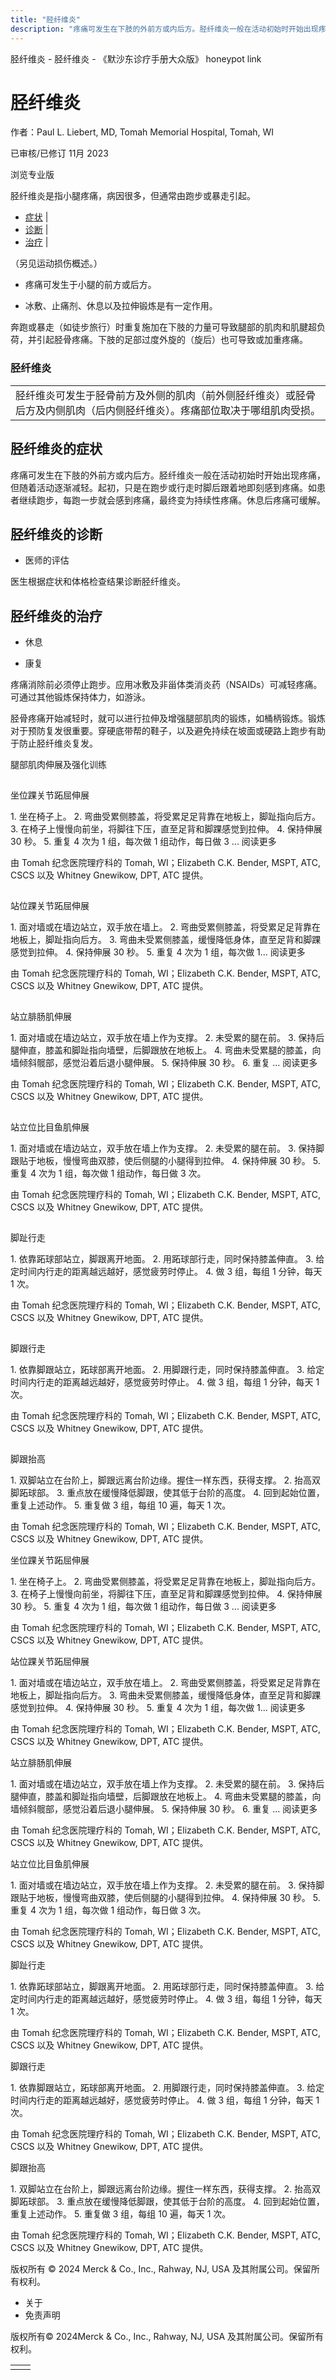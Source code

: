 ```yaml
---
title: "胫纤维炎"
description: "疼痛可发生在下肢的外前方或内后方。胫纤维炎一般在活动初始时开始出现疼痛，但随着活动逐渐减轻。起初，只是在跑步或行走时脚后跟着地即刻感到疼痛。如患者继续跑步，每跑一步就会感到疼痛，最终变为持续性疼痛。休息后疼痛可缓解。"
---
```


﻿胫纤维炎 \- 胫纤维炎 \- 《默沙东诊疗手册大众版》 honeypot link

# 胫纤维炎

作者：Paul L. Liebert, MD, Tomah Memorial Hospital, Tomah, WI

已审核/已修订 11月 2023

浏览专业版

胫纤维炎是指小腿疼痛，病因很多，但通常由跑步或暴走引起。

- [症状](#症状_v13976546_zh) \|
- [诊断](#诊断_v13976549_zh) \|
- [治疗](#治疗_v13976555_zh) \|

（另见运动损伤概述。）

- 疼痛可发生于小腿的前方或后方。

- 冰敷、止痛剂、休息以及拉伸锻炼是有一定作用。


奔跑或暴走（如徒步旅行）时重复施加在下肢的力量可导致腿部的肌肉和肌腱超负荷，并引起胫骨疼痛。下肢的足部过度外旋的（旋后）也可导致或加重疼痛。

### 胫纤维炎

|     |
| --- |
| 胫纤维炎可发生于胫骨前方及外侧的肌肉（前外侧胫纤维炎）或胫骨后方及内侧肌肉（后内侧胫纤维炎）。疼痛部位取决于哪组肌肉受损。<br> |

## 胫纤维炎的症状

疼痛可发生在下肢的外前方或内后方。胫纤维炎一般在活动初始时开始出现疼痛，但随着活动逐渐减轻。起初，只是在跑步或行走时脚后跟着地即刻感到疼痛。如患者继续跑步，每跑一步就会感到疼痛，最终变为持续性疼痛。休息后疼痛可缓解。

## 胫纤维炎的诊断

- 医师的评估


医生根据症状和体格检查结果诊断胫纤维炎。

## 胫纤维炎的治疗

- 休息

- 康复


疼痛消除前必须停止跑步。应用冰敷及非甾体类消炎药（NSAIDs）可减轻疼痛。可通过其他锻炼保持体力，如游泳。

胫骨疼痛开始减轻时，就可以进行拉伸及增强腿部肌肉的锻炼，如桶柄锻炼。锻炼对于预防复发很重要。穿硬底带帮的鞋子，以及避免持续在坡面或硬路上跑步有助于防止胫纤维炎复发。

腿部肌肉伸展及强化训练

![坐位踝关节跖屈伸展](data:image/gif;base64,R0lGODlhAQABAIAAAAAAAP///yH5BAEAAAAALAAAAAABAAEAAAIBRAA7)

坐位踝关节跖屈伸展

1\. 坐在椅子上。 2. 弯曲受累侧膝盖，将受累足足背靠在地板上，脚趾指向后方。 3. 在椅子上慢慢向前坐，将脚往下压，直至足背和脚踝感觉到拉伸。 4. 保持伸展 30 秒。 5. 重复 4 次为 1 组，每次做 1 组动作，每日做 3 ... 阅读更多

由 Tomah 纪念医院理疗科的 Tomah, WI；Elizabeth C.K. Bender, MSPT, ATC, CSCS 以及 Whitney Gnewikow, DPT, ATC 提供。

![站位踝关节跖屈伸展](data:image/gif;base64,R0lGODlhAQABAIAAAAAAAP///yH5BAEAAAAALAAAAAABAAEAAAIBRAA7)

站位踝关节跖屈伸展

1\. 面对墙或在墙边站立，双手放在墙上。 2. 弯曲受累侧膝盖，将受累足足背靠在地板上，脚趾指向后方。 3. 弯曲未受累侧膝盖，缓慢降低身体，直至足背和脚踝感觉到拉伸。 4. 保持伸展 30 秒。 5. 重复 4 次为 1 组，每次做 1... 阅读更多

由 Tomah 纪念医院理疗科的 Tomah, WI；Elizabeth C.K. Bender, MSPT, ATC, CSCS 以及 Whitney Gnewikow, DPT, ATC 提供。

![站立腓肠肌伸展](data:image/gif;base64,R0lGODlhAQABAIAAAAAAAP///yH5BAEAAAAALAAAAAABAAEAAAIBRAA7)

站立腓肠肌伸展

1\. 面对墙或在墙边站立，双手放在墙上作为支撑。 2. 未受累的腿在前。 3. 保持后腿伸直，膝盖和脚趾指向墙壁，后脚跟放在地板上。 4. 弯曲未受累腿的膝盖，向墙倾斜髋部，感觉沿着后退小腿伸展。 5. 保持伸展 30 秒。 6. 重复 ... 阅读更多

由 Tomah 纪念医院理疗科的 Tomah, WI；Elizabeth C.K. Bender, MSPT, ATC, CSCS 以及 Whitney Gnewikow, DPT, ATC 提供。

![站立位比目鱼肌伸展](data:image/gif;base64,R0lGODlhAQABAIAAAAAAAP///yH5BAEAAAAALAAAAAABAAEAAAIBRAA7)

站立位比目鱼肌伸展

1\. 面对墙或在墙边站立，双手放在墙上作为支撑。 2. 未受累的腿在前。 3. 保持脚跟贴于地板，慢慢弯曲双膝，使后侧腿的小腿得到拉伸。 4. 保持伸展 30 秒。 5. 重复 4 次为 1 组，每次做 1 组动作，每日做 3 次。

由 Tomah 纪念医院理疗科的 Tomah, WI；Elizabeth C.K. Bender, MSPT, ATC, CSCS 以及 Whitney Gnewikow, DPT, ATC 提供。

![脚趾行走](data:image/gif;base64,R0lGODlhAQABAIAAAAAAAP///yH5BAEAAAAALAAAAAABAAEAAAIBRAA7)

脚趾行走

1\. 依靠跖球部站立，脚跟离开地面。 2. 用跖球部行走，同时保持膝盖伸直。 3. 给定时间内行走的距离越远越好，感觉疲劳时停止。 4. 做 3 组，每组 1 分钟，每天 1 次。

由 Tomah 纪念医院理疗科的 Tomah, WI；Elizabeth C.K. Bender, MSPT, ATC, CSCS 以及 Whitney Gnewikow, DPT, ATC 提供。

![脚跟行走](data:image/gif;base64,R0lGODlhAQABAIAAAAAAAP///yH5BAEAAAAALAAAAAABAAEAAAIBRAA7)

脚跟行走

1\. 依靠脚跟站立，跖球部离开地面。 2. 用脚跟行走，同时保持膝盖伸直。 3. 给定时间内行走的距离越远越好，感觉疲劳时停止。 4. 做 3 组，每组 1 分钟，每天 1 次。

由 Tomah 纪念医院理疗科的 Tomah, WI；Elizabeth C.K. Bender, MSPT, ATC, CSCS 以及 Whitney Gnewikow, DPT, ATC 提供。

![脚跟抬高](data:image/gif;base64,R0lGODlhAQABAIAAAAAAAP///yH5BAEAAAAALAAAAAABAAEAAAIBRAA7)

脚跟抬高

1\. 双脚站立在台阶上，脚跟远离台阶边缘。握住一样东西，获得支撑。 2. 抬高双脚跖球部。 3. 重点放在缓慢降低脚跟，使其低于台阶的高度。 4. 回到起始位置，重复上述动作。 5. 重复做 3 组，每组 10 遍，每天 1 次。

由 Tomah 纪念医院理疗科的 Tomah, WI；Elizabeth C.K. Bender, MSPT, ATC, CSCS 以及 Whitney Gnewikow, DPT, ATC 提供。



坐位踝关节跖屈伸展

1\. 坐在椅子上。 2. 弯曲受累侧膝盖，将受累足足背靠在地板上，脚趾指向后方。 3. 在椅子上慢慢向前坐，将脚往下压，直至足背和脚踝感觉到拉伸。 4. 保持伸展 30 秒。 5. 重复 4 次为 1 组，每次做 1 组动作，每日做 3 ... 阅读更多

由 Tomah 纪念医院理疗科的 Tomah, WI；Elizabeth C.K. Bender, MSPT, ATC, CSCS 以及 Whitney Gnewikow, DPT, ATC 提供。



站位踝关节跖屈伸展

1\. 面对墙或在墙边站立，双手放在墙上。 2. 弯曲受累侧膝盖，将受累足足背靠在地板上，脚趾指向后方。 3. 弯曲未受累侧膝盖，缓慢降低身体，直至足背和脚踝感觉到拉伸。 4. 保持伸展 30 秒。 5. 重复 4 次为 1 组，每次做 1... 阅读更多

由 Tomah 纪念医院理疗科的 Tomah, WI；Elizabeth C.K. Bender, MSPT, ATC, CSCS 以及 Whitney Gnewikow, DPT, ATC 提供。



站立腓肠肌伸展

1\. 面对墙或在墙边站立，双手放在墙上作为支撑。 2. 未受累的腿在前。 3. 保持后腿伸直，膝盖和脚趾指向墙壁，后脚跟放在地板上。 4. 弯曲未受累腿的膝盖，向墙倾斜髋部，感觉沿着后退小腿伸展。 5. 保持伸展 30 秒。 6. 重复 ... 阅读更多

由 Tomah 纪念医院理疗科的 Tomah, WI；Elizabeth C.K. Bender, MSPT, ATC, CSCS 以及 Whitney Gnewikow, DPT, ATC 提供。



站立位比目鱼肌伸展

1\. 面对墙或在墙边站立，双手放在墙上作为支撑。 2. 未受累的腿在前。 3. 保持脚跟贴于地板，慢慢弯曲双膝，使后侧腿的小腿得到拉伸。 4. 保持伸展 30 秒。 5. 重复 4 次为 1 组，每次做 1 组动作，每日做 3 次。

由 Tomah 纪念医院理疗科的 Tomah, WI；Elizabeth C.K. Bender, MSPT, ATC, CSCS 以及 Whitney Gnewikow, DPT, ATC 提供。



脚趾行走

1\. 依靠跖球部站立，脚跟离开地面。 2. 用跖球部行走，同时保持膝盖伸直。 3. 给定时间内行走的距离越远越好，感觉疲劳时停止。 4. 做 3 组，每组 1 分钟，每天 1 次。

由 Tomah 纪念医院理疗科的 Tomah, WI；Elizabeth C.K. Bender, MSPT, ATC, CSCS 以及 Whitney Gnewikow, DPT, ATC 提供。



脚跟行走

1\. 依靠脚跟站立，跖球部离开地面。 2. 用脚跟行走，同时保持膝盖伸直。 3. 给定时间内行走的距离越远越好，感觉疲劳时停止。 4. 做 3 组，每组 1 分钟，每天 1 次。

由 Tomah 纪念医院理疗科的 Tomah, WI；Elizabeth C.K. Bender, MSPT, ATC, CSCS 以及 Whitney Gnewikow, DPT, ATC 提供。



脚跟抬高

1\. 双脚站立在台阶上，脚跟远离台阶边缘。握住一样东西，获得支撑。 2. 抬高双脚跖球部。 3. 重点放在缓慢降低脚跟，使其低于台阶的高度。 4. 回到起始位置，重复上述动作。 5. 重复做 3 组，每组 10 遍，每天 1 次。

由 Tomah 纪念医院理疗科的 Tomah, WI；Elizabeth C.K. Bender, MSPT, ATC, CSCS 以及 Whitney Gnewikow, DPT, ATC 提供。



版权所有 © 2024
Merck & Co., Inc., Rahway, NJ, USA 及其附属公司。保留所有权利。

- 关于
- 免责声明

版权所有© 2024Merck & Co., Inc., Rahway, NJ, USA 及其附属公司。保留所有权利。

|     |     |
| --- | --- |
|  |  |